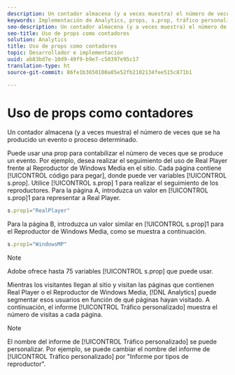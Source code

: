 ```yaml
---
description: Un contador almacena (y a veces muestra) el número de veces que se ha producido un evento o proceso determinado.
keywords: Implementación de Analytics, props, s.prop, tráfico personalizado, contadores
seo-description: Un contador almacena (y a veces muestra) el número de veces que se ha producido un evento o proceso determinado.
seo-title: Uso de props como contadores
solution: Analytics
title: Uso de props como contadores
topic: Desarrollador e implementación
uuid: ab83bd7e-10d9-49f9-b9e7-c50397e95c17
translation-type: ht
source-git-commit: 86fe1b3650100a05e52fb2102134fee515c871b1

---
```



# Uso de props como contadores

Un contador almacena (y a veces muestra) el número de veces que se ha producido un evento o proceso determinado.

Puede usar una prop para contabilizar el número de veces que se produce un evento. Por ejemplo, desea realizar el seguimiento del uso de Real Player frente al Reproductor de Windows Media en el sitio. Cada página contiene [!UICONTROL código para pegar], donde puede ver variables [!UICONTROL s.prop]. Utilice [!UICONTROL s.prop] 1 para realizar el seguimiento de los reproductores. Para la página A, introduzca un valor en [!UICONTROL s.prop]1 para representar a Real Player.

```js
s.prop1="RealPlayer"
```

Para la página B, introduzca un valor similar en [!UICONTROL s.prop]1 para el Reproductor de Windows Media, como se muestra a continuación.

```js
s.prop1="WindowsMP"
```

>[!NOTE]
>
>Adobe ofrece hasta 75 variables [!UICONTROL s.prop] que puede usar.

Mientras los visitantes llegan al sitio y visitan las páginas que contienen Real Player o el Reproductor de Windows Media, [!DNL Analytics] puede segmentar esos usuarios en función de qué páginas hayan visitado. A continuación, el informe [!UICONTROL Tráfico personalizado] muestra el número de visitas a cada página.

>[!NOTE]
>
>El nombre del informe de [!UICONTROL Tráfico personalizado] se puede personalizar. Por ejemplo, se puede cambiar el nombre del informe de [!UICONTROL Tráfico personalizado] por "Informe por tipos de reproductor".

